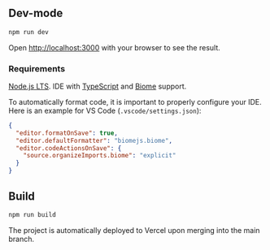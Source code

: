 ## Dev-mode

```sh
npm run dev
```

Open [http://localhost:3000](http://localhost:3000) with your browser to see the result.

### Requirements

[Node.js LTS](https://nodejs.org). IDE with [TypeScript](https://code.visualstudio.com/docs/languages/typescript) and [Biome](https://biomejs.dev/guides/integrate-in-editor/) support.

To automatically format code, it is important to properly configure your IDE. Here is an example for VS Code (`.vscode/settings.json`):

```json
{
  "editor.formatOnSave": true,
  "editor.defaultFormatter": "biomejs.biome",
  "editor.codeActionsOnSave": {
    "source.organizeImports.biome": "explicit"
  }
}
```

## Build

```sh
npm run build
```

The project is automatically deployed to Vercel upon merging into the main branch.
